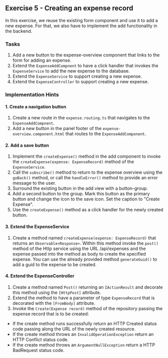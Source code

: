 ## Exercise 5 - Creating an expense record ##

In this exercise, we reuse the existing form component and use it to add a new expense. For that, we also have to implement the add functionality in the backend.

### Tasks ###

1. Add a new button to the expense-overview component that links to the form for adding an expense.
3. Extend the `ExpenseAddCompnent` to have a click handler that invokes the `ExpenseService` to add the new expense to the database.
2. Extend the `ExpenseService` to support creating a new expense.
1. Extend the `ExpenseController` to support creating a new expense.

### Implementation Hints ###

#### 1. Create a navigation button ####

1. Create a new route in the `expense.routing.ts` that navigates to the `ExpenseAddCompnent`.
1. Add a new button in the panel footer of the `expense-overview.component.html` that routes to the `ExpenseAddComponent`.

#### 2. Add a save button ####

1. Implement the `createExpense()` method in the add component to invoke the `createExpense(expense: ExpenseRecord)` method of the `ExpenseService`.
1. Call the `subscribe()` method to return to the expense overview using the `goBack()` method, or call the `handleError()` method to provide an error message to the user.
1. Surround the existing button in the add view with a button-group.
1. Add a second button to the group. Mark this button as the primary button and change the icon to the save icon. Set the caption to "Create Expense".
1. Use the `createExpense()` method as a click handler for the newly created button.

#### 3. Extend the ExpenseService ####

1. Create a method named `createExpense(expense: ExpenseRecord)` that returns an `Observable<Response>`. Within this method invoke the `post()` method of the Http service using the URL /api/expenses and the expense passed into the method as body to create the specified expense. You can use the already provided method `generateGuid()` to add a guid to the expense to be created.

#### 4. Extend the ExpenseController ####

1. Create a method named `Post()` returning an `IActionResult` and decorate this method using the `[HttpPost]` attribute.
1. Extend the method to have a parameter of type `ExpenseRecord` that is decorated with the `[FromBody]` attribute.
1. Invoke the `Create(Expense record)` method of the repository passing the expense record that is to be created:
  * If the create method runs successfully return an HTTP Created status code passing along the URL of the newly created resource.
  * If the create method throws an `InvalidOperationException` return an HTTP Conflict status code.
  * If the create method throws an `ArgumentNullException` return a HTTP BadRequest status code.